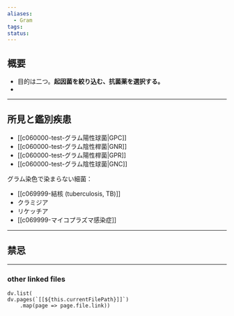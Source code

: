 ```yaml
---
aliases:
  - Gram
tags: 
status:
---
```

## 概要
- 目的は二つ。**起因菌を絞り込む、抗菌薬を選択する。**
- 
---
## 所見と鑑別疾患
- [[c060000-test-グラム陽性球菌|GPC]]
- [[c060000-test-グラム陰性桿菌|GNR]]
- [[c060000-test-グラム陽性桿菌|GPR]]
- [[c060000-test-グラム陰性球菌|GNC]]

グラム染色で染まらない細菌：
- [[c069999-結核 (tuberculosis, TB)]]
- クラミジア
- リケッチア
- [[c069999-マイコプラズマ感染症]]

---
## 禁忌
---
### other linked files
```dataviewjs
dv.list(
dv.pages(`[[${this.currentFilePath}]]`)
	.map(page => page.file.link))
```
